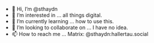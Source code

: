 - 👋 Hi, I’m @sthaydn
- 👀 I’m interested in ...
    all things digital.
- 🌱 I’m currently learning ...
    how to use this.
- 💞️ I’m looking to collaborate on ...
    I have no idea.
- 📫 How to reach me ...
    Matrix: @sthaydn:hallertau.social

<!---
sthaydn/sthaydn is a ✨ special ✨ repository because its `README.md` (this file) appears on your GitHub profile.
You can click the Preview link to take a look at your changes.
--->

